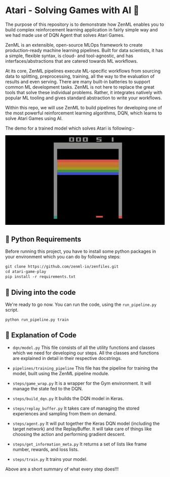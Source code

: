 # Atari - Solving Games with AI 🤖

The purpose of this repository is to demonstrate how ZenML enables you to build complex reinforcement learning application in fairly simple way and we had made use of DQN Agent that solves Atari Games.

ZenML is an extensible, open-source MLOps framework to create production-ready machine learning pipelines. Built for data scientists, it has a simple, flexible syntax, is cloud- and tool-agnostic, and has interfaces/abstractions that are catered towards ML workflows.

At its core, ZenML pipelines execute ML-specific workflows from sourcing data to splitting, preprocessing, training, all the way to the evaluation of results and even serving. There are many built-in batteries to support common ML development tasks. ZenML is not here to replace the great tools that solve these individual problems. Rather, it integrates natively with popular ML tooling and gives standard abstraction to write your workflows.

Within this repo, we will use ZenML to build pipelines for developing one of the most powerful reinforcement learning algorithms, DQN, which learns to solve Atari Games using AI.

The demo for a trained model which solves Atari is following:-

![](/_assets/demo.gif)

## 🐍 Python Requirements

Before running this project, you have to install some python packages in your environment which you can do by following steps:

```
git clone https://github.com/zenml-io/zenfiles.git
cd atari-game-play
pip install -r requirements.txt
```

## 📓 Diving into the code

We're ready to go now. You can run the code, using the `run_pipeline.py` script.

```
python run_pipeline.py train
```

## 📓 Explanation of Code

- `dqn/model.py` This file consists of all the utility functions and classes which we need for developing our steps. All the classes and functions are explained in detail in their respective docstrings.
- `pipelines/training_pipeline` This file has the pipeline for training the model, built using the ZenML pipeline module.

- `steps/game_wrap.py` It is a wrapper for the Gym environment. It will manage the state fed to the DQN.
- `steps/build_dqn.py` It builds the DQN model in Keras.

- `steps/replay_buffer.py` It takes care of managing the stored experiences and sampling from them on demand.
- `steps/agent.py` It will put together the Keras DQN model (including the target network) and the ReplayBuffer. It will take care of things like choosing the action and performing gradient descent.
- `steps/get_information_meta.py` It returns a set of lists like frame number, rewards, and loss lists.
- `steps/train.py` It trains your model.

Above are a short summary of what every step does!!!
